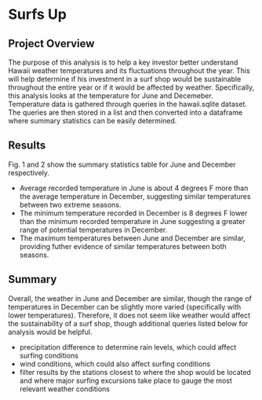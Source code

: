 # Surfs Up

## Project Overview
The purpose of this analysis is to help a key investor better understand Hawaii weather temperatures and its fluctuations throughout the year. This will help determine if his investment in a surf shop would be sustainable throughout the entire year or if it would be affected by weather. Specifically, this analysis looks at the temperature for June and Decemeber. Temperature data is gathered through queries in the hawaii.sqlite dataset. The queries are then stored in a list and then converted into a dataframe where summary statistics can be easily determined. 

## Results

Fig. 1 and 2 show the summary statistics table for June and December respectively. 

- Average recorded temperature in June is about 4 degrees F more than the average temperature in December, suggesting similar temperatures between two extreme seasons.
- The minimum temperature recorded in December is 8 degrees F lower than the minimum recorded temperature in June suggesting a greater range of potential temperatures in December. 
- The maximum temperatures between June and December are similar, providing futher evidence of similar temperatures between both seasons. 

## Summary
Overall, the weather in June and December are similar, though the range of temperatures in December can be slightly more varied (specifically with lower temperatures). Therefore, it does not seem like weather would affect the sustainability of a surf shop, though additional queries listed below for analysis would be helpful. 
- precipitation difference to determine rain levels, which could affect surfing conditions
- wind conditions, which could also affect surfing conditions
- filter results by the stations closest to where the shop would be located and where major surfing excursions take place to gauge the most relevant weather conditions
